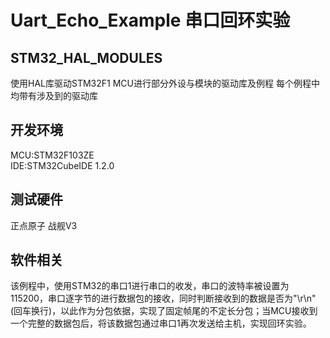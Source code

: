 # Uart_Echo_Example 串口回环实验

## STM32_HAL_MODULES
使用HAL库驱动STM32F1 MCU进行部分外设与模块的驱动库及例程
每个例程中均带有涉及到的驱动库     


## 开发环境
MCU:STM32F103ZE     
IDE:STM32CubeIDE 1.2.0     


## 测试硬件
正点原子 战舰V3     


## 软件相关
该例程中，使用STM32的串口1进行串口的收发，串口的波特率被设置为115200，串口逐字节的进行数据包的接收，同时判断接收到的数据是否为"\r\n"(回车换行)，以此作为分包依据，实现了固定帧尾的不定长分包；当MCU接收到一个完整的数据包后，将该数据包通过串口1再次发送给主机，实现回环实验。     


